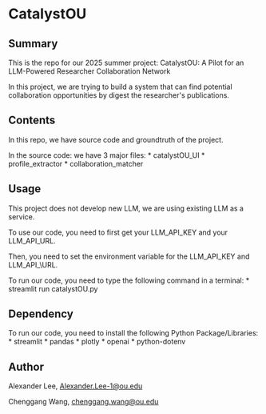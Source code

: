 # CatalystOU

## Summary
This is the repo for our 2025 summer project: CatalystOU: A Pilot for an LLM-Powered Researcher Collaboration Network

In this project, we are trying to build a system that can find potential collaboration opportunities by digest the researcher's publications.


## Contents
In this repo, we have source code and groundtruth of the project.

In the source code: we have 3 major files:
    * catalystOU\_UI
    * profile\_extractor
    * collaboration\_matcher


## Usage
This project does not develop new LLM, we are using existing LLM as a service.

To use our code, you need to first get your LLM\_API\_KEY and your LLM\_API\_URL.

Then, you need to set the environment variable for the LLM\_API\_KEY and LLM\_API_\URL.

To run our code, you need to type the following command in a terminal:
    * streamlit run catalystOU.py 


## Dependency
To run our code, you need to install the following Python Package/Libraries:
    * streamlit
    * pandas
    * plotly
    * openai
    * python-dotenv


## Author
Alexander Lee, Alexander.Lee-1@ou.edu

Chenggang Wang, chenggang.wang@ou.edu
